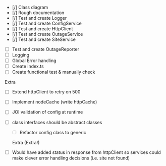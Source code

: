 - [/] Class diagram
- [/] Rough documentation
- [/] Test and create Logger
- [/] Test and create ConfigService
- [/] Test and create HttpClient
- [/] Test and create OutageService
- [/] Test and create SiteService
- [ ] Test and create OutageReporter
- [ ] Logging
- [ ] Global Error handling
- [ ] Create index.ts
- [ ] Create functional test & manually check

Extra

- [ ] Extend httpClient to retry on 500
- [ ] Implement nodeCache (write httpCache)
- [ ] JOI validation of config at runtime
- [ ] class interfaces should be abstract classes

  - [ ] Refactor config class to generic

  Extra (Extra!)

- [ ] Would have added status in response from httpClient so services could make clever error handling decisions (i.e. site not found)
